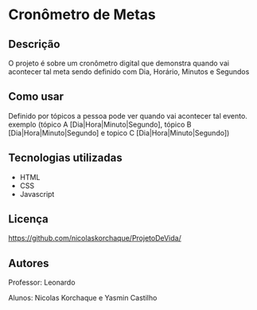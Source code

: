 # Cronômetro de Metas

## Descrição
O projeto é sobre um cronômetro digital que demonstra quando vai acontecer tal meta sendo definido com Dia, Horário, Minutos e Segundos


## Como usar
Definido por tópicos a pessoa pode ver quando vai acontecer tal evento. exemplo (tópico A [Dia|Hora|Minuto|Segundo], tópico B [Dia|Hora|Minuto|Segundo] e topico C [Dia|Hora|Minuto|Segundo]) 


## Tecnologias utilizadas
* HTML
* CSS
* Javascript 

## Licença
https://github.com/nicolaskorchaque/ProjetoDeVida/

## Autores
Professor: Leonardo 

Alunos: Nicolas Korchaque e Yasmin Castilho 
